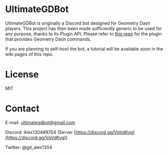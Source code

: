 # UltimateGDBot

UltimateGDBot is originally a Discord bot designed for Geometry Dash players. This project has then been made sufficiently generic to be used for any purpose, thanks to its Plugin API.
Please refer to [this repo](https://github.com/Alex1304/ultimategdbot-gd-plugin) for the plugin that provides Geometry Dash commands.

If you are planning to self-host the bot, a tutorial will be available soon in the wiki pages of this repo.

# License

MIT

# Contact

E-mail: ultimategdbot@gmail.com

Discord: Alex1304#9704 (Server [https://discord.gg/VpVdKvg](https://discord.gg/VpVdKvg))

Twitter: @gd_alex1304